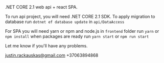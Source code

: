 .NET CORE 2.1 web api + react SPA.

To run api project, you will need .NET CORE 2.1 SDK.
To apply migration to database run `dotnet ef database update` in `api/DataAccess`

For SPA you will need yarn or npm and node.js
in `frontend` folder run `yarn` or `npm install` when packages are ready run `yarn start` or `npm run start`

Let me know if you'll have any problems.

justin.rackauskas@gmail.com
+37063894868